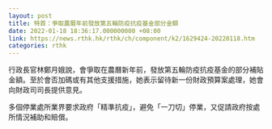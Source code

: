 ```yaml
---
layout: post
title: 特首：爭取農曆年前發放第五輪防疫抗疫基金部分金額
date: 2022-01-18 18:36:17.000000000 +08:00
link: https://news.rthk.hk/rthk/ch/component/k2/1629424-20220118.htm
categories: rthk
---
```


行政長官林鄭月娥說，會爭取在農曆新年前，發放第五輪防疫抗疫基金的部分補貼金額。至於會否加碼或有其他支援措施，她表示留待新一份財政預算案處理，她會向財政司司長提供意見。  

多個停業處所業界要求政府「精準抗疫」，避免「一刀切」停業，又促請政府按處所情況補助和賠償。  
